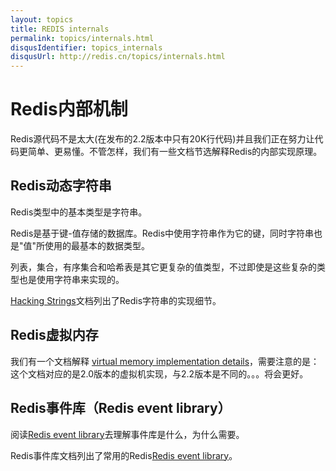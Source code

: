 ```yaml
---
layout: topics
title: REDIS internals
permalink: topics/internals.html
disqusIdentifier: topics_internals
disqusUrl: http://redis.cn/topics/internals.html
---
```


# Redis内部机制

Redis源代码不是太大(在发布的2.2版本中只有20K行代码)并且我们正在努力让代码更简单、更易懂。不管怎样，我们有一些文档节选解释Redis的内部实现原理。

## Redis动态字符串 ##

Redis类型中的基本类型是字符串。

Redis是基于键-值存储的数据库。Redis中使用字符串作为它的键，同时字符串也是"值"所使用的最基本的数据类型。

列表，集合，有序集合和哈希表是其它更复杂的值类型，不过即使是这些复杂的类型也是使用字符串来实现的。

[Hacking Strings](/topics/internals-sds.html)文档列出了Redis字符串的实现细节。


## Redis虚拟内存


我们有一个文档解释 [virtual memory implementation details](/topics/internals-vm)，需要注意的是：这个文档对应的是2.0版本的虚拟机实现，与2.2版本是不同的。。。将会更好。

## Redis事件库（Redis event library）

阅读[Redis event library](/topics/internals-eventlib.html)去理解事件库是什么，为什么需要。

Redis事件库文档列出了常用的Redis[Redis event library](/topics/internals-rediseventlib.html)。
